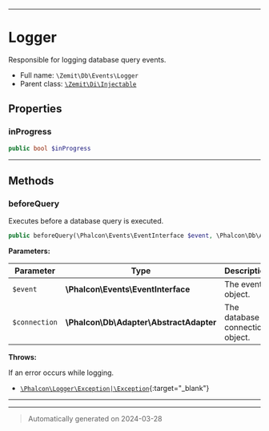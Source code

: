 ***

# Logger

Responsible for logging database query events.



* Full name: `\Zemit\Db\Events\Logger`
* Parent class: [`\Zemit\Di\Injectable`](../../Di/Injectable.md)



## Properties


### inProgress



```php
public bool $inProgress
```






***

## Methods


### beforeQuery

Executes before a database query is executed.

```php
public beforeQuery(\Phalcon\Events\EventInterface $event, \Phalcon\Db\Adapter\AbstractAdapter $connection): void
```








**Parameters:**

| Parameter | Type | Description |
|-----------|------|-------------|
| `$event` | **\Phalcon\Events\EventInterface** | The event object. |
| `$connection` | **\Phalcon\Db\Adapter\AbstractAdapter** | The database connection object. |




**Throws:**
<p>If an error occurs while logging.</p>

- [`\Phalcon\Logger\Exception|\Exception`](https://docs.phalcon.io/latest/api/){:target="_blank"}



***


***
> Automatically generated on 2024-03-28

